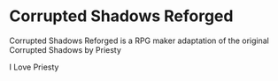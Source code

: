 # Corrupted Shadows Reforged
 Corrupted Shadows Reforged is a RPG maker adaptation of the original Corrupted Shadows by Priesty

I Love Priesty 
